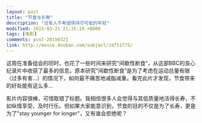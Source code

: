 ```yaml
---
layout: post
title: "节食与长寿"
description: "没有人不希望保持尽可能的年轻"
modified: 2015-03-21 21:35:19 +0800
tags: [电影]
comments: post-20150321
link: http://movie.douban.com/subject/24751775/
---
```


这周在准备组会的同时，也花了一些时间来研究“间歇性断食”，从这部BBC的良心纪录片中收获了最多的信息。原本研究“间歇性断食”是为了考虑在运动总量有限（过多有害...）的情况下，如何最不痛苦地减脂减重。看完此片才发现，节食带来的好处能有这么多...

影片内容很棒，可惜取错了标题。我相信很多人会觉得与其低质量地活得长寿，不如纵情享受、及时行乐。但如果大家能意识到，节食的目的不仅是为了长寿，更是为了"stay younger for longer"，又有谁会拒绝呢？
